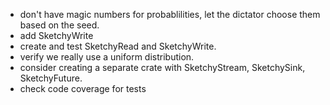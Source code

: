 - don't have magic numbers for probablilities, let the dictator choose them based on the seed.
- add SketchyWrite
- create and test SketchyRead and SketchyWrite.
- verify we really use a uniform distribution.
- consider creating a separate crate with SketchyStream, SketchySink, SketchyFuture.
- check code coverage for tests
